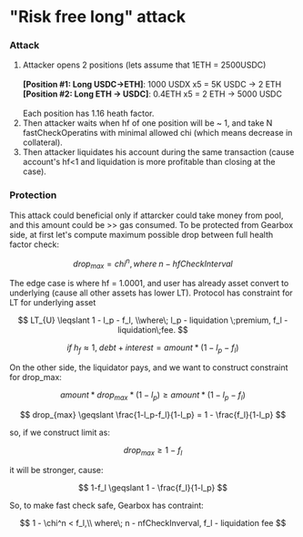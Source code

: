 # "Risk free long" attack

### Attack

1. Attacker opens 2 positions (lets assume that 1ETH = 2500USDC)\
   \
   **\[Position #1:  Long USDC->ETH]**: 1000 USDX x5 = 5K USDC -> 2 ETH \
   **\[Position #2:  Long ETH -> USDC]**: 0.4ETH x5 = 2 ETH -> 5000 USDC\
   \
   Each position has 1.16 heath factor.&#x20;
2. Then attacker waits when hf of one position will be \~ 1, and take N fastCheckOperatins with minimal allowed chi (which means decrease in collateral).
3. Then attacker liquidates his account during the same transaction (cause account's hf<1 and liquidation is more profitable than closing at the case).

### Protection

This attack could beneficial only if attarcker could take money from pool, and this amount could be >> gas consumed. To be protected from Gearbox side, at first let's compute maximum possible drop between full health factor check:

$$
drop_{max} = chi^{n}, where\;n\;-\;hfCheckInterval
$$

The edge case is where hf = 1.0001, and user has already asset convert to underlying (cause all other assets has lower LT). Protocol has constraint for LT for underlying asset

$$
LT_{U} \leqslant 1 - l_p - f_l, \\where\; l_p - liquidation \;premium, f_l - liquidation\;fee.
$$

$$
if\; h_f\approx 1,\;debt + interest = amount*(1-l_p-f_l)
$$

On the other side, the liquidator pays, and we want to construct constraint for drop\_max:

$$
amount * drop_{max} * (1-l_p) \geqslant amount * (1-l_p -f_l)
$$

$$
drop_{max} \geqslant \frac{1-l_p-f_l}{1-l_p} = 1 - \frac{f_l}{1-l_p}
$$

so, if we construct limit as:

$$
drop_{max}\geqslant 1-f_l
$$

it will be stronger, cause:

$$
1-f_l \geqslant 1 - \frac{f_l}{1-l_p}
$$

So, to make fast check safe, Gearbox has contraint:

$$
1 - \chi^n < f_l,\\ where\; n - nfCheckInverval, f_l  - liquidation fee
$$
